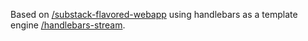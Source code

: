 Based on [/substack-flavored-webapp](https://github.com/h02e56/substack-flavored-webapp) using handlebars as a template engine [/handlebars-stream](https://github.com/sorribas/handlebars-stream).